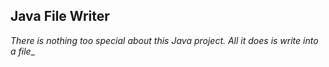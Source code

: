 ## Java File Writer

_There is nothing too special about this Java project. All it does is write into a file__
